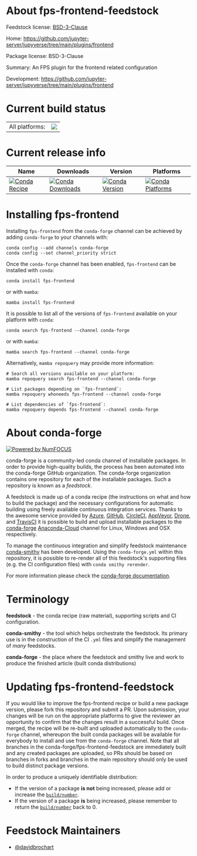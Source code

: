 About fps-frontend-feedstock
============================

Feedstock license: [BSD-3-Clause](https://github.com/conda-forge/fps-frontend-feedstock/blob/main/LICENSE.txt)

Home: https://github.com/jupyter-server/jupyverse/tree/main/plugins/frontend

Package license: BSD-3-Clause

Summary: An FPS plugin for the frontend related configuration

Development: https://github.com/jupyter-server/jupyverse/tree/main/plugins/frontend

Current build status
====================


<table><tr><td>All platforms:</td>
    <td>
      <a href="https://dev.azure.com/conda-forge/feedstock-builds/_build/latest?definitionId=17400&branchName=main">
        <img src="https://dev.azure.com/conda-forge/feedstock-builds/_apis/build/status/fps-frontend-feedstock?branchName=main">
      </a>
    </td>
  </tr>
</table>

Current release info
====================

| Name | Downloads | Version | Platforms |
| --- | --- | --- | --- |
| [![Conda Recipe](https://img.shields.io/badge/recipe-fps--frontend-green.svg)](https://anaconda.org/conda-forge/fps-frontend) | [![Conda Downloads](https://img.shields.io/conda/dn/conda-forge/fps-frontend.svg)](https://anaconda.org/conda-forge/fps-frontend) | [![Conda Version](https://img.shields.io/conda/vn/conda-forge/fps-frontend.svg)](https://anaconda.org/conda-forge/fps-frontend) | [![Conda Platforms](https://img.shields.io/conda/pn/conda-forge/fps-frontend.svg)](https://anaconda.org/conda-forge/fps-frontend) |

Installing fps-frontend
=======================

Installing `fps-frontend` from the `conda-forge` channel can be achieved by adding `conda-forge` to your channels with:

```
conda config --add channels conda-forge
conda config --set channel_priority strict
```

Once the `conda-forge` channel has been enabled, `fps-frontend` can be installed with `conda`:

```
conda install fps-frontend
```

or with `mamba`:

```
mamba install fps-frontend
```

It is possible to list all of the versions of `fps-frontend` available on your platform with `conda`:

```
conda search fps-frontend --channel conda-forge
```

or with `mamba`:

```
mamba search fps-frontend --channel conda-forge
```

Alternatively, `mamba repoquery` may provide more information:

```
# Search all versions available on your platform:
mamba repoquery search fps-frontend --channel conda-forge

# List packages depending on `fps-frontend`:
mamba repoquery whoneeds fps-frontend --channel conda-forge

# List dependencies of `fps-frontend`:
mamba repoquery depends fps-frontend --channel conda-forge
```


About conda-forge
=================

[![Powered by
NumFOCUS](https://img.shields.io/badge/powered%20by-NumFOCUS-orange.svg?style=flat&colorA=E1523D&colorB=007D8A)](https://numfocus.org)

conda-forge is a community-led conda channel of installable packages.
In order to provide high-quality builds, the process has been automated into the
conda-forge GitHub organization. The conda-forge organization contains one repository
for each of the installable packages. Such a repository is known as a *feedstock*.

A feedstock is made up of a conda recipe (the instructions on what and how to build
the package) and the necessary configurations for automatic building using freely
available continuous integration services. Thanks to the awesome service provided by
[Azure](https://azure.microsoft.com/en-us/services/devops/), [GitHub](https://github.com/),
[CircleCI](https://circleci.com/), [AppVeyor](https://www.appveyor.com/),
[Drone](https://cloud.drone.io/welcome), and [TravisCI](https://travis-ci.com/)
it is possible to build and upload installable packages to the
[conda-forge](https://anaconda.org/conda-forge) [Anaconda-Cloud](https://anaconda.org/)
channel for Linux, Windows and OSX respectively.

To manage the continuous integration and simplify feedstock maintenance
[conda-smithy](https://github.com/conda-forge/conda-smithy) has been developed.
Using the ``conda-forge.yml`` within this repository, it is possible to re-render all of
this feedstock's supporting files (e.g. the CI configuration files) with ``conda smithy rerender``.

For more information please check the [conda-forge documentation](https://conda-forge.org/docs/).

Terminology
===========

**feedstock** - the conda recipe (raw material), supporting scripts and CI configuration.

**conda-smithy** - the tool which helps orchestrate the feedstock.
                   Its primary use is in the construction of the CI ``.yml`` files
                   and simplify the management of *many* feedstocks.

**conda-forge** - the place where the feedstock and smithy live and work to
                  produce the finished article (built conda distributions)


Updating fps-frontend-feedstock
===============================

If you would like to improve the fps-frontend recipe or build a new
package version, please fork this repository and submit a PR. Upon submission,
your changes will be run on the appropriate platforms to give the reviewer an
opportunity to confirm that the changes result in a successful build. Once
merged, the recipe will be re-built and uploaded automatically to the
`conda-forge` channel, whereupon the built conda packages will be available for
everybody to install and use from the `conda-forge` channel.
Note that all branches in the conda-forge/fps-frontend-feedstock are
immediately built and any created packages are uploaded, so PRs should be based
on branches in forks and branches in the main repository should only be used to
build distinct package versions.

In order to produce a uniquely identifiable distribution:
 * If the version of a package **is not** being increased, please add or increase
   the [``build/number``](https://docs.conda.io/projects/conda-build/en/latest/resources/define-metadata.html#build-number-and-string).
 * If the version of a package **is** being increased, please remember to return
   the [``build/number``](https://docs.conda.io/projects/conda-build/en/latest/resources/define-metadata.html#build-number-and-string)
   back to 0.

Feedstock Maintainers
=====================

* [@davidbrochart](https://github.com/davidbrochart/)

